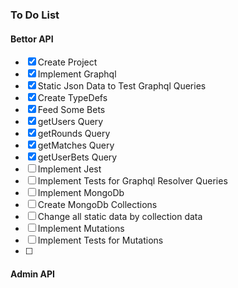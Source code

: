 ### To Do List

#### Bettor API

- [x] Create Project
- [x] Implement Graphql
- [x] Static Json Data to Test Graphql Queries
- [x] Create TypeDefs
- [x] Feed Some Bets
- [x] getUsers Query
- [x] getRounds Query
- [x] getMatches Query
- [x] getUserBets Query
- [ ] Implement Jest
- [ ] Implement Tests for Graphql Resolver Queries
- [ ] Implement MongoDb
- [ ] Create MongoDb Collections
- [ ] Change all static data by collection data
- [ ] Implement Mutations
- [ ] Implement Tests for Mutations
- [ ]

#### Admin API
